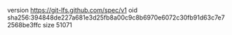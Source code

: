 version https://git-lfs.github.com/spec/v1
oid sha256:394848de227a681e3d25fb8a00c9c8b6970e6072c30fb91d63c7e72568be3ffc
size 51071
